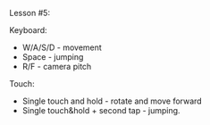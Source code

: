 Lesson #5:

Keyboard:
* W/A/S/D - movement
* Space - jumping
* R/F - camera pitch

Touch:
* Single touch and hold - rotate and move forward
* Single touch&hold + second tap - jumping.
